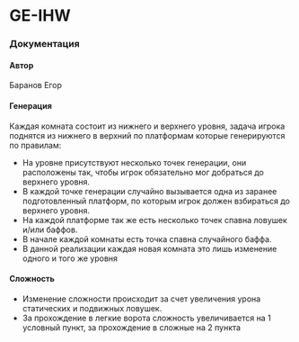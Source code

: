 # GE-IHW
### Документация  
#### Автор  
Баранов Егор  
#### Генерация  
Каждая комната состоит из нижнего и верхнего уровня, задача игрока поднятся из нижнего в верхний по платформам которые генерируются по правилам:  
- На уровне присутствуют несколько точек генерации, они расположены так, чтобы игрок обязательно мог добраться до верхнего уровня.  
- В каждой точке генерации случайно вызывается одна из заранее подготовленный платформ, по которым игрок должен взбираться до верхнего уровня.  
- На каждой платформе так же есть несколько точек спавна ловушек и/или баффов.  
- В начале каждой комнаты есть точка спавна случайного баффа.
- В данной реализации каждая новая комната это лишь изменение одного и того же уровня
#### Сложность  
- Изменение сложности происходит за счет увеличения урона статических и подвижных ловушек.
- За прохождение в легкие ворота сложность увеличивается на 1 условный пункт, за прохождение в сложные на 2 пункта

